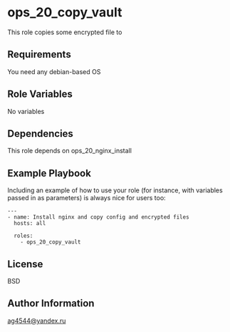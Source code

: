 ops_20_copy_vault
=========

This role copies some encrypted file to

Requirements
------------

You need any debian-based OS

Role Variables
--------------

No variables

Dependencies
------------

This role depends on ops_20_nginx_install

Example Playbook
----------------

Including an example of how to use your role (for instance, with variables passed in as parameters) is always nice for users too:

```
---
- name: Install nginx and copy config and encrypted files
  hosts: all

  roles:
    - ops_20_copy_vault
```

License
-------

BSD

Author Information
------------------
ag4544@yandex.ru
